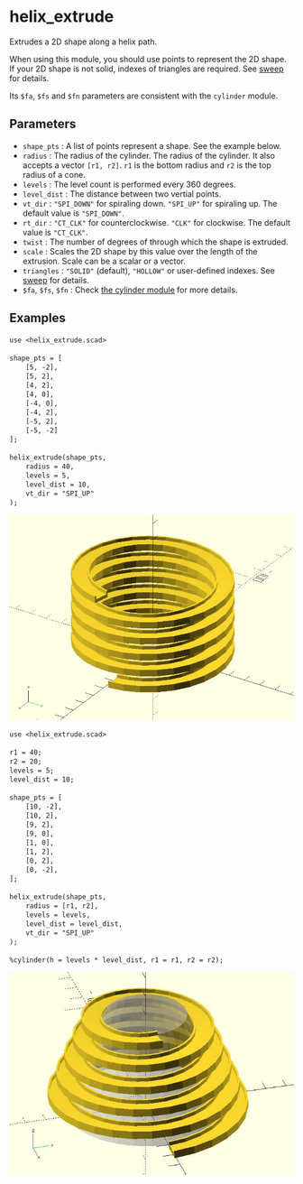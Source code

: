 # helix_extrude

Extrudes a 2D shape along a helix path. 

When using this module, you should use points to represent the 2D shape. If your 2D shape is not solid, indexes of triangles are required. See [sweep](https://openhome.cc/eGossip/OpenSCAD/lib3x-sweep.html) for details.

Its `$fa`, `$fs` and `$fn` parameters are consistent with the `cylinder` module. 

## Parameters

- `shape_pts` : A list of points represent a shape. See the example below.
- `radius` : The radius of the cylinder. The radius of the cylinder. It also accepts a vector `[r1, r2]`. `r1` is the bottom radius and `r2` is the top radius of a cone.
- `levels` : The level count is performed every 360 degrees. 
- `level_dist` : The distance between two vertial points.
- `vt_dir` : `"SPI_DOWN"` for spiraling down. `"SPI_UP"` for spiraling up. The default value is `"SPI_DOWN"`.
- `rt_dir` : `"CT_CLK"` for counterclockwise. `"CLK"` for clockwise. The default value is `"CT_CLK"`.
- `twist` : The number of degrees of through which the shape is extruded.
- `scale` : Scales the 2D shape by this value over the length of the extrusion. Scale can be a scalar or a vector.
- `triangles` : `"SOLID"` (default), `"HOLLOW"` or user-defined indexes. See [sweep](https://openhome.cc/eGossip/OpenSCAD/lib3x-sweep.html) for details.
- `$fa`, `$fs`, `$fn` : Check [the cylinder module](https://en.wikibooks.org/wiki/OpenSCAD_User_Manual/Primitive_Solids#cylinder) for more details.

## Examples
    
	use <helix_extrude.scad>

	shape_pts = [
		[5, -2],
		[5, 2], 
		[4, 2],
		[4, 0],
		[-4, 0],
		[-4, 2],    
		[-5, 2],    
		[-5, -2]
	];

	helix_extrude(shape_pts, 
		radius = 40, 
		levels = 5, 
		level_dist = 10,
		vt_dir = "SPI_UP"
	);

![helix_extrude](images/lib3x-helix_extrude-1.JPG)

	use <helix_extrude.scad>

	r1 = 40;
	r2 = 20;
	levels = 5;
	level_dist = 10;

	shape_pts = [
		[10, -2],
		[10, 2],
		[9, 2],
		[9, 0],
		[1, 0],
		[1, 2],
		[0, 2],
		[0, -2],
	];

	helix_extrude(shape_pts, 
		radius = [r1, r2], 
		levels = levels, 
		level_dist = level_dist,
		vt_dir = "SPI_UP"
	);

	%cylinder(h = levels * level_dist, r1 = r1, r2 = r2);

![helix_extrude](images/lib3x-helix_extrude-2.JPG)

